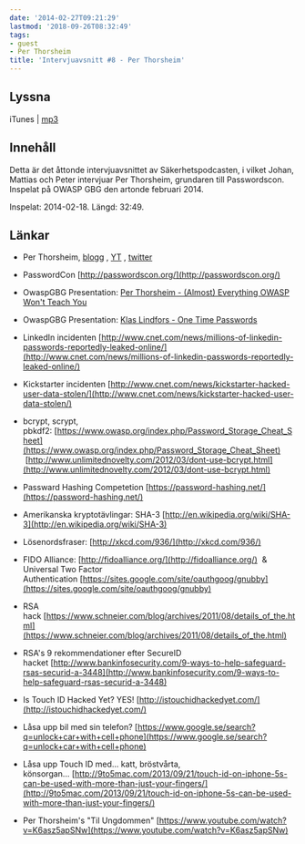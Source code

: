 ```yaml
---
date: '2014-02-27T09:21:29'
lastmod: '2018-09-26T08:32:49'
tags:
- guest
- Per Thorsheim
title: 'Intervjuavsnitt #8 - Per Thorsheim'
---
```

## Lyssna

iTunes \| [mp3](http://traffic.libsyn.com/sakerhetspodcasten/sakpodcasten_owasp_lo_senord_18-02-14_mixdown.mp3)

## Innehåll

Detta är det åttonde intervjuavsnittet av Säkerhetspodcasten, i vilket Johan, Mattias
och Peter intervjuar Per Thorsheim, grundaren till Passwordscon. Inspelat på OWASP
GBG den artonde februari 2014.

Inspelat: 2014-02-18. Längd: 32:49.

## Länkar

* Per Thorsheim, [blogg](http://securitynirvana.blogspot.se/) , [YT](https://www.youtube.com/user/thorsheim) , [twitter](https://twitter.com/thorsheim)

* PasswordCon [http://passwordscon.org/](http://passwordscon.org/)

* OwaspGBG Presentation: [Per Thorsheim - (Almost) Everything OWASP Won\'t Teach You](https://www.youtube.com/watch?v=dc-bF2CU0Xo)

* OwaspGBG Presentation: [Klas Lindfors - One Time Passwords](https://www.youtube.com/watch?v=ORXDPNyXM-4)

* LinkedIn incidenten [http://www.cnet.com/news/millions-of-linkedin-passwords-reportedly-leaked-online/](http://www.cnet.com/news/millions-of-linkedin-passwords-reportedly-leaked-online/)

* Kickstarter incidenten [http://www.cnet.com/news/kickstarter-hacked-user-data-stolen/](http://www.cnet.com/news/kickstarter-hacked-user-data-stolen/)

* bcrypt, scrypt, pbkdf2: [https://www.owasp.org/index.php/Password_Storage_Cheat_Sheet](https://www.owasp.org/index.php/Password_Storage_Cheat_Sheet)  [http://www.unlimitednovelty.com/2012/03/dont-use-bcrypt.html](http://www.unlimitednovelty.com/2012/03/dont-use-bcrypt.html)

* Passward Hashing Competetion [https://password-hashing.net/](https://password-hashing.net/)

* Amerikanska kryptotävlingar: SHA-3 [http://en.wikipedia.org/wiki/SHA-3](http://en.wikipedia.org/wiki/SHA-3)

* Lösenordsfraser: [http://xkcd.com/936/](http://xkcd.com/936/)

* FIDO Alliance: [http://fidoalliance.org/](http://fidoalliance.org/)  & Universal Two Factor Authentication [https://sites.google.com/site/oauthgoog/gnubby](https://sites.google.com/site/oauthgoog/gnubby)

* RSA hack [https://www.schneier.com/blog/archives/2011/08/details_of_the.html](https://www.schneier.com/blog/archives/2011/08/details_of_the.html)

* RSA\'s 9 rekommendationer efter SecureID hacket [http://www.bankinfosecurity.com/9-ways-to-help-safeguard-rsas-securid-a-3448](http://www.bankinfosecurity.com/9-ways-to-help-safeguard-rsas-securid-a-3448)

* Is Touch ID Hacked Yet? YES! [http://istouchidhackedyet.com/](http://istouchidhackedyet.com/)

* Låsa upp bil med sin telefon? [https://www.google.se/search?q=unlock+car+with+cell+phone](https://www.google.se/search?q=unlock+car+with+cell+phone)

* Låsa upp Touch ID med... katt, bröstvårta, könsorgan... [http://9to5mac.com/2013/09/21/touch-id-on-iphone-5s-can-be-used-with-more-than-just-your-fingers/](http://9to5mac.com/2013/09/21/touch-id-on-iphone-5s-can-be-used-with-more-than-just-your-fingers/)

* Per Thorsheim\'s "Til Ungdommen" [https://www.youtube.com/watch?v=K6asz5apSNw](https://www.youtube.com/watch?v=K6asz5apSNw)




